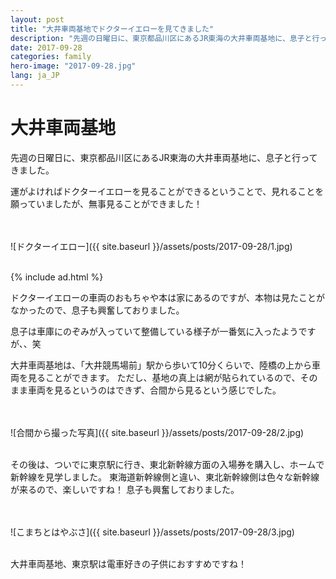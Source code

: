 ```yaml
---
layout: post
title: "大井車両基地でドクターイエローを見てきました"
description: "先週の日曜日に、東京都品川区にあるJR東海の大井車両基地に、息子と行ってきました。"
date: 2017-09-28
categories: family
hero-image: "2017-09-28.jpg"
lang: ja_JP
---
```


# 大井車両基地

先週の日曜日に、東京都品川区にあるJR東海の大井車両基地に、息子と行ってきました。

運がよければドクターイエローを見ることができるということで、見れることを願っていましたが、無事見ることができました！

<br />
<br />
![ドクターイエロー]({{ site.baseurl }}/assets/posts/2017-09-28/1.jpg)

<br />
<br />

{% include ad.html %}

ドクターイエローの車両のおもちゃや本は家にあるのですが、本物は見たことがなかったので、息子も興奮しておりました。

息子は車庫にのぞみが入っていて整備している様子が一番気に入ったようですが、、笑

大井車両基地は、「大井競馬場前」駅から歩いて10分くらいで、陸橋の上から車両を見ることができます。
ただし、基地の真上は網が貼られているので、そのまま車両を見るというのはできず、合間から見るという感じでした。

<br />
<br />
![合間から撮った写真]({{ site.baseurl }}/assets/posts/2017-09-28/2.jpg)
<br />
<br />

その後は、ついでに東京駅に行き、東北新幹線方面の入場券を購入し、ホームで新幹線を見学しました。
東海道新幹線側と違い、東北新幹線側は色々な新幹線が来るので、楽しいですね！
息子も興奮しておりました。

<br />
<br />
![こまちとはやぶさ]({{ site.baseurl }}/assets/posts/2017-09-28/3.jpg)
<br />
<br />

大井車両基地、東京駅は電車好きの子供におすすめですね！
